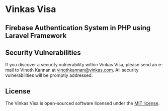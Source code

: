 # Vinkas Visa

## Firebase Authentication System in PHP using Laravel Framework

## Security Vulnerabilities

If you discover a security vulnerability within Vinkas Visa, please send an e-mail to Vinoth Kannan at vinothkannan@vinkas.com. All security vulnerabilities will be promptly addressed.

## License

The Vinkas Visa is open-sourced software licensed under the [MIT license](http://opensource.org/licenses/MIT).
